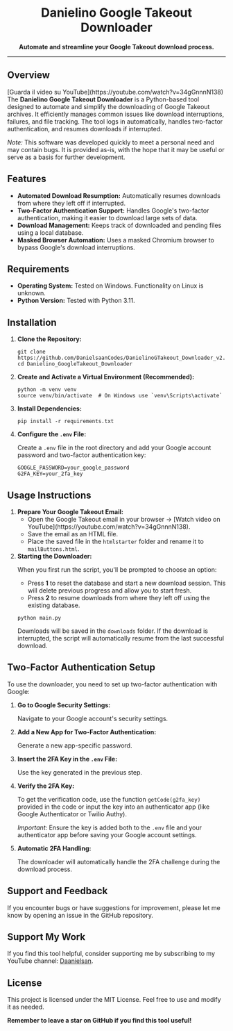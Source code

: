 <h1 align="center">Danielino Google Takeout Downloader</h1>

<p align="center">
  <strong>Automate and streamline your Google Takeout download process.</strong>
</p>

<hr/>

<h2>Overview</h2>
<p>
  [Guarda il video su YouTube](https://youtube.com/watch?v=34gGnnnN138)
  The <strong>Danielino Google Takeout Downloader</strong> is a Python-based tool designed to automate and simplify the downloading of Google Takeout archives. It efficiently manages common issues like download interruptions, failures, and file tracking. The tool logs in automatically, handles two-factor authentication, and resumes downloads if interrupted.
</p>
<p><em>Note:</em> This software was developed quickly to meet a personal need and may contain bugs. It is provided as-is, with the hope that it may be useful or serve as a basis for further development.</p>

<h2>Features</h2>
<ul>
  <li><strong>Automated Download Resumption:</strong> Automatically resumes downloads from where they left off if interrupted.</li>
  <li><strong>Two-Factor Authentication Support:</strong> Handles Google's two-factor authentication, making it easier to download large sets of data.</li>
  <li><strong>Download Management:</strong> Keeps track of downloaded and pending files using a local database.</li>
  <li><strong>Masked Browser Automation:</strong> Uses a masked Chromium browser to bypass Google's download interruptions.</li>
</ul>

<h2>Requirements</h2>
<ul>
  <li><strong>Operating System:</strong> Tested on Windows. Functionality on Linux is unknown.</li>
  <li><strong>Python Version:</strong> Tested with Python 3.11.</li>
</ul>

<h2>Installation</h2>
<ol>
  <li><strong>Clone the Repository:</strong>
    <pre><code>git clone https://github.com/DanielsaanCodes/DanielinoGTakeout_Downloader_v2.git
cd Danielino_GoogleTakeout_Downloader</code></pre>
  </li>

  <li><strong>Create and Activate a Virtual Environment (Recommended):</strong>
    <pre><code>python -m venv venv
source venv/bin/activate  # On Windows use `venv\Scripts\activate`</code></pre>
  </li>

  <li><strong>Install Dependencies:</strong>
    <pre><code>pip install -r requirements.txt</code></pre>
  </li>

  <li><strong>Configure the <code>.env</code> File:</strong>
    <p>Create a <code>.env</code> file in the root directory and add your Google account password and two-factor authentication key:</p>
    <pre><code>GOOGLE_PASSWORD=your_google_password
G2FA_KEY=your_2fa_key</code></pre>
  </li>
</ol>

<h2>Usage Instructions</h2>

<ol>
  <li><strong>Prepare Your Google Takeout Email:</strong>
    <ul>
      <li>Open the Google Takeout email in your browser -> [Watch video on YouTube](https://youtube.com/watch?v=34gGnnnN138).</li> 
      <li>Save the email as an HTML file.</li>
      <li>Place the saved file in the <code>htmlstarter</code> folder and rename it to <code>mailButtons.html</code>.</li>
    </ul>
  </li>

  <li><strong>Starting the Downloader:</strong>
    <p>When you first run the script, you'll be prompted to choose an option:</p>
    <ul>
      <li>Press <strong>1</strong> to reset the database and start a new download session. This will delete previous progress and allow you to start fresh.</li>
      <li>Press <strong>2</strong> to resume downloads from where they left off using the existing database.</li>
    </ul>
    <pre><code>python main.py</code></pre>
    <p>Downloads will be saved in the <code>downloads</code> folder. If the download is interrupted, the script will automatically resume from the last successful download.</p>
  </li>
</ol>

<h2>Two-Factor Authentication Setup</h2>
<p>To use the downloader, you need to set up two-factor authentication with Google:</p>
<ol>
  <li><strong>Go to Google Security Settings:</strong>
    <p>Navigate to your Google account's security settings.</p>
  </li>

  <li><strong>Add a New App for Two-Factor Authentication:</strong>
    <p>Generate a new app-specific password.</p>
  </li>

  <li><strong>Insert the 2FA Key in the <code>.env</code> File:</strong>
    <p>Use the key generated in the previous step.</p>
  </li>

  <li><strong>Verify the 2FA Key:</strong>
    <p>To get the verification code, use the function <code>getCode(g2fa_key)</code> provided in the code or input the key into an authenticator app (like Google Authenticator or Twilio Authy).</p>
    <p><em>Important:</em> Ensure the key is added both to the <code>.env</code> file and your authenticator app before saving your Google account settings.</p>
  </li>

  <li><strong>Automatic 2FA Handling:</strong>
    <p>The downloader will automatically handle the 2FA challenge during the download process.</p>
  </li>
</ol>

<h2>Support and Feedback</h2>
<p>If you encounter bugs or have suggestions for improvement, please let me know by opening an issue in the GitHub repository.</p>

<h2>Support My Work</h2>
<p>If you find this tool helpful, consider supporting me by subscribing to my YouTube channel: <a href="https://www.youtube.com/@Daanielsan" target="_blank">Daanielsan</a>.</p>

<h2>License</h2>
<p>This project is licensed under the MIT License. Feel free to use and modify it as needed.</p>

<p><strong>Remember to leave a star on GitHub if you find this tool useful!</strong></p>
